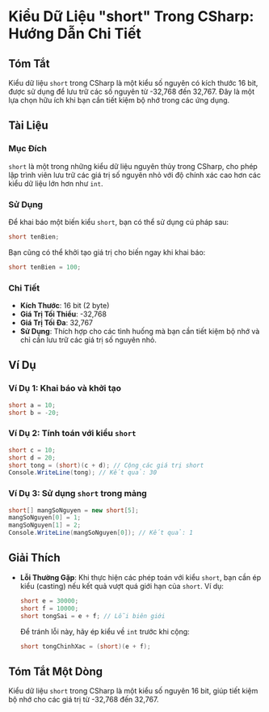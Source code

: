 <!--
Meta Description: # Kiểu Dữ Liệu "short" Trong CSharp: Hướng Dẫn Chi Tiết ## Tóm Tắt Kiểu dữ liệu `short` trong CSharp là một kiểu số nguyên có kích thước 16 bit, được ...
Meta Keywords: short, kiểu, csharp, các, trong
-->

# Kiểu Dữ Liệu "short" Trong CSharp: Hướng Dẫn Chi Tiết

## Tóm Tắt
Kiểu dữ liệu `short` trong CSharp là một kiểu số nguyên có kích thước 16 bit, được sử dụng để lưu trữ các số nguyên từ -32,768 đến 32,767. Đây là một lựa chọn hữu ích khi bạn cần tiết kiệm bộ nhớ trong các ứng dụng.

## Tài Liệu
### Mục Đích
`short` là một trong những kiểu dữ liệu nguyên thủy trong CSharp, cho phép lập trình viên lưu trữ các giá trị số nguyên nhỏ với độ chính xác cao hơn các kiểu dữ liệu lớn hơn như `int`.

### Sử Dụng
Để khai báo một biến kiểu `short`, bạn có thể sử dụng cú pháp sau:
```csharp
short tenBien;
```
Bạn cũng có thể khởi tạo giá trị cho biến ngay khi khai báo:
```csharp
short tenBien = 100;
```

### Chi Tiết
- **Kích Thước**: 16 bit (2 byte)
- **Giá Trị Tối Thiểu**: -32,768
- **Giá Trị Tối Đa**: 32,767
- **Sử Dụng**: Thích hợp cho các tình huống mà bạn cần tiết kiệm bộ nhớ và chỉ cần lưu trữ các giá trị số nguyên nhỏ.

## Ví Dụ
### Ví Dụ 1: Khai báo và khởi tạo
```csharp
short a = 10;
short b = -20;
```

### Ví Dụ 2: Tính toán với kiểu `short`
```csharp
short c = 10;
short d = 20;
short tong = (short)(c + d); // Cộng các giá trị short
Console.WriteLine(tong); // Kết quả: 30
```

### Ví Dụ 3: Sử dụng `short` trong mảng
```csharp
short[] mangSoNguyen = new short[5];
mangSoNguyen[0] = 1;
mangSoNguyen[1] = 2;
Console.WriteLine(mangSoNguyen[0]); // Kết quả: 1
```

## Giải Thích
- **Lỗi Thường Gặp**: Khi thực hiện các phép toán với kiểu `short`, bạn cần ép kiểu (casting) nếu kết quả vượt quá giới hạn của `short`. Ví dụ:
  ```csharp
  short e = 30000;
  short f = 10000;
  short tongSai = e + f; // Lỗi biên giới
  ```
  Để tránh lỗi này, hãy ép kiểu về `int` trước khi cộng:
  ```csharp
  short tongChinhXac = (short)(e + f);
  ```

## Tóm Tắt Một Dòng
Kiểu dữ liệu `short` trong CSharp là một kiểu số nguyên 16 bit, giúp tiết kiệm bộ nhớ cho các giá trị từ -32,768 đến 32,767.